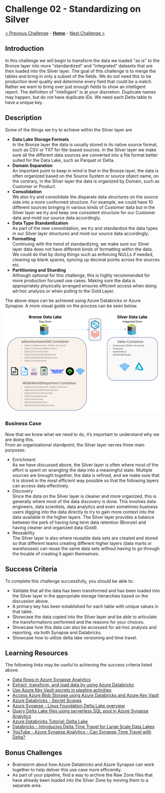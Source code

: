 # Challenge 02 - Standardizing on Silver

[< Previous Challenge](./Challenge-01.md) - **[Home](../README.md)** - [Next Challenge >](./Challenge-03.md)

## Introduction
In this challenge we will begin to transform the data we loaded "as is" to the Bronze layer into more "standardized" and "integrated" datasets that are then loaded into the Silver layer. 
The goal of this challenge is to merge the tables and bring in only a subset of the fields.  We do not need this to be production level quality and determine every field that could be a match.  Rather we want to bring over just enough fields to show an intelligent report.  The definition of "intelligent" is at your discretion.  Duplicate names may happen, but do not have duplicate IDs.  We need each Delta table to have a unique key.  

## Description
Some of the things we try to achieve within the Silver layer are
- __Data Lake Storage Formats__  
  In the Bronze layer the data is usually stored in its native source format, such as CSV or TXT for file-based sources. In the Silver layer we make sure all the different data sources are converted into a file format better suited for the Data Lake, such as Parquet or Delta.
- __Domain Separation__  
  An important point to keep in mind is that in the Bronze layer, the data is often organized based on the Source System or source object name, on the contrary, in the Silver layer the data is organized by Domain, such as Customer or Product. 
- __Consolidation__  
  We also try and consolidate the disparate data structures on the source side into a more conformed structure. For example, we could have 10 different sources bringing in various kinds of Customer data but in the Silver layer we try and keep one consistent structure for our Customer data and mold our source data accordingly.
- __Data Type Standardization__  
  As part of the new consolidation, we try and standardize the data types in our Silver layer structures and mold our source data accordingly.
- __Formatting__  
  Continuing with the trend of standardizing, we make sure our Silver layer data does not have different kinds of formatting within the data. We could do that by doing things such as enforcing NULLs if needed, cleaning up blank spaces, syncing up decimal points across the sources etc.
- __Partitioning and Sharding__  
  Although optional for this challenge, this is highly recommended for more production focused use cases. Making sure the data is appropriately physically arranged ensures efficient access when doing ad-hoc analysis or when pulling to the Gold Layer.
  
The above steps can be achieved using Azure Databricks or Azure Synapse.
A more visual guide on the process can be seen below.
  
![picture alt](../img/Silver.png) 
  
  
### Business Case
Now that we know what we need to do, it’s important to understand why we are doing this.  
From an organizational standpoint, the Silver layer serves three main purposes:
- Enrichment  
As we have discussed above, the Silver layer is often where most of the effort is spent on wrangling the data into a meaningful state. Multiple sources are brought together, the data is refined, and we make sure that it is stored in the most efficient way possible so that the following layers can access data effectively. 
- Discovery  
Since the data on the Silver layer is cleaner and more organized, this is generally where most of the data discovery is done. This involves data engineers, data scientists, data analytics and even sometimes business users digging into the data directly to try to gain more context into the data available in the higher layers. The Silver layer provides a balance between the perk of having long term data retention (Bronze) and having cleaner and organized data (Gold).
- Reusability    
The Silver layer is also where reusable data sets are created and stored so that different teams creating different higher layers (data marts or warehouses) can reuse the same data sets without having to go through the trouble of creating it again themselves.
  
      
## Success Criteria
To complete this challenge successfully, you should be able to:
- Validate that all the data has been transformed and has been loaded into the Silver layer in the appropriate storage hierarchies based on the discussion above.
- A primary key has been established for each table with unique values in that table.
- Showcase the data copied into the Silver layer and be able to articulate the transformations performed and the reasons for your choices.
- Showcase how this data can also be accessed for ad-hoc analysis and reporting, via both Synapse and Databricks.
- Showcase how to utilize delta lake versioning and time travel.

## Learning Resources
The following links may be useful to achieving the success criteria listed above.
- [Data flows in Azure Synapse Analytics](https://learn.microsoft.com/en-us/azure/synapse-analytics/concepts-data-flow-overview) 
- [Extract, transform, and load data by using Azure Databricks](https://learn.microsoft.com/en-us/azure/databricks/scenarios/databricks-extract-load-sql-data-warehouse) 
- [Use Azure Key Vault secrets in pipeline activities](https://docs.microsoft.com/en-us/azure/data-factory/how-to-use-azure-key-vault-secrets-pipeline-activities)
- [Access Azure Blob Storage using Azure Databricks and Azure Key Vault](https://learn.microsoft.com/en-us/azure/key-vault/general/integrate-databricks-blob-storage)
- [Azure Databricks - Secret Scopes](https://learn.microsoft.com/en-us/azure/databricks/security/secrets/secret-scopes)
- [Azure Synapse - Linux Foundation Delta Lake overview](https://learn.microsoft.com/en-us/azure/synapse-analytics/spark/apache-spark-delta-lake-overview)
- [Query Delta Lake files using serverless SQL pool in Azure Synapse Analytics](https://learn.microsoft.com/en-us/azure/synapse-analytics/sql/query-delta-lake-format)
- [Azure Databricks Tutorial: Delta Lake](https://learn.microsoft.com/en-us/azure/databricks/delta/tutorial)
- [Databricks - Introducing Delta Time Travel for Large Scale Data Lakes](https://www.databricks.com/blog/2019/02/04/introducing-delta-time-travel-for-large-scale-data-lakes.html)
- [YouTube - Azure Synapse Analytics - Can Synapse Time Travel with Delta?](https://youtu.be/5LufBKIA2s4)

## Bonus Challenges 
- Brainstorm about how Azure Databricks and Azure Synapse can work together to help deliver this use case more efficiently.
- As part of your pipeline, find a way to archive the Raw Zone files that have already been loaded into the Silver Zone by moving them to a separate area.
